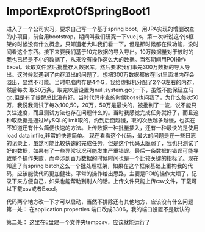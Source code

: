 # ImportExprotOfSpringBoot1
进入了一个公司实习，要求自己写一个基于spring boot，用JPA实现的增删改查的小项目，前台用bootstrap，期间叫我们研究一下vue.js。第一次听说这个js框架的时候没有什么概念，只知道老大叫我们看一下，但是那时候都在做功能，没时间看这个东西。接下来要我们基于10完数据的导入导出。10万数据量对于彼时的我也已经是不小的数据了，从来没有操作这么大的数据。当然期间用POI操作Excel。读取文件然后批量存入数据库。然后要求我们事先300万数据的导入导出。这时候就遇到了内存溢出的问题了。想把300万数据都放在list里面堆内存会溢出，显然不可能。当时电脑内存是4个G，我给虚拟机分配了2个G左右的内存，然后每次 取50万条，取完以后设置为null,system.gc()一下，虽然不能保证立马gc,但是有了提醒总比没有好。当时代码审查的时候boss也问我了，为什么每次50万，我说我测试了每次100,50，20万，50万是最快的，被批判了一波，说不能只关注速度，而且测试方法也存在问题什么的。当时我感觉完成任务就好了，而且这种取数据是通过MySQL的limit取的，约到后面越慢，取的次数越多越慢，也实在不知道还有什么简便快速的方法。上传数据一种批量插入，还有一种最快的是使用load data infile,非常的快速简单。
  现在看看这个代码，最大的问题是在一些日志的记录上，虽然可能比较快速的完成任务，但是这个代码太脆弱了，我也只测试了好的数据，如果有了一些异常状况可能发生严重错误。最后一条数据的错误可能导致整个操作失败，而牵涉到百万数据的时候时间也是一个比较关键的指标了。现在知道了有spring batch这么一个批处理框架，如果在这个框架基础上重构我的代码，应该能使代码更加健壮。平常的操作给出思路，主要是POI的操作太烦了，记录下来方便自己，如果也能帮助到别人的话。上传文件只能上传csv文件，下载可以下载csv或者Excel。

代码两个地方改一下才可以启动，当然不排除还有其他地方，应该没有什么问题
第一处：
在application.properties 端口改成3306，我的端口设置不是默认的

第二处：
这里在E盘建一个文件夹tempcsv，应该就能运行了
